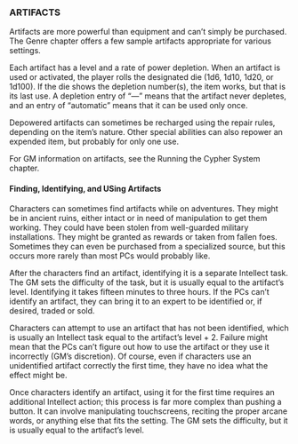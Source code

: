 ### ARTIFACTS

<!-- P, ID: 080347 -->

Artifacts are more powerful than equipment and can’t simply be purchased. The Genre chapter offers a few sample artifacts appropriate for various settings.

<!-- P, ID: 080348 -->

Each artifact has a level and a rate of power depletion. When an artifact is used or activated, the player rolls the designated die (1d6, 1d10, 1d20, or 1d100). If the die shows the depletion number(s), the item works, but that is its last use. A depletion entry of “—” means that the artifact never depletes, and an entry of “automatic” means that it can be used only once.

<!-- P, ID: 080349 -->

Depowered artifacts can sometimes be recharged using the repair rules, depending on the item’s nature. Other special abilities can also repower an expended item, but probably for only one use.

<!-- P, ID: 080350 -->

For GM information on artifacts, see the Running the Cypher System chapter.

#### Finding, Identifying, and USing Artifacts

<!-- P, ID: 080353 -->

Characters can sometimes find artifacts while on adventures. They might be in ancient ruins, either intact or in need of manipulation to get them working. They could have been stolen from well-guarded military installations. They might be granted as rewards or taken from fallen foes. Sometimes they can even be purchased from a specialized source, but this occurs more rarely than most PCs would probably like.

<!-- P, ID: 080354 -->

After the characters find an artifact, identifying it is a separate Intellect task. The GM sets the difficulty of the task, but it is usually equal to the artifact’s level. Identifying it takes fifteen minutes to three hours. If the PCs can’t identify an artifact, they can bring it to an expert to be identified or, if desired, traded or sold.

<!-- P, ID: 080355 -->

Characters can attempt to use an artifact that has not been identified, which is usually an Intellect task equal to the artifact’s level + 2. Failure might mean that the PCs can’t figure out how to use the artifact or they use it incorrectly (GM’s discretion). Of course, even if characters use an unidentified artifact correctly the first time, they have no idea what the effect might be.

<!-- P, ID: 080356 -->

Once characters identify an artifact, using it for the first time requires an additional Intellect action; this process is far more complex than pushing a button. It can involve manipulating touchscreens, reciting the proper arcane words, or anything else that fits the setting. The GM sets the difficulty, but it is usually equal to the artifact’s level.

